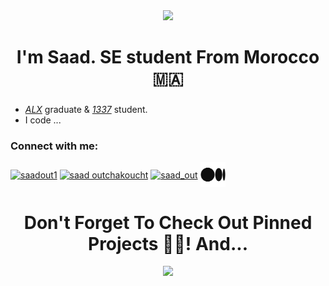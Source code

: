 <div id="header" align="center">
  <img src="https://i.pinimg.com/originals/9f/75/a7/9f75a735e474d9b8c127fd5383717f44.gif" width="600"/>
</div>

<h1 align="center">I'm Saad. SE student From Morocco 🇲🇦</h1>

<h3 align="center"></h3>

- [*ALX*](https://www.alxafrica.com/) graduate & [*1337*](https://1337.ma/en/) student.
- I code ...

<h3 align="left">Connect with me:</h3>
<p align="left">
<a href="https://twitter.com/saadout1" target="blank"><img align="center" src="https://raw.githubusercontent.com/rahuldkjain/github-profile-readme-generator/master/src/images/icons/Social/twitter.svg" alt="saadout1" height="30" width="40" /></a>
<a href="https://www.linkedin.com/in/saad-outchakoucht-1193b923b/" target="blank"><img align="center" src="https://raw.githubusercontent.com/rahuldkjain/github-profile-readme-generator/master/src/images/icons/Social/linked-in-alt.svg" alt="saad outchakoucht" height="30" width="40" /></a>
<a href="https://www.leetcode.com/saad_out" target="blank"><img align="center" src="https://raw.githubusercontent.com/rahuldkjain/github-profile-readme-generator/master/src/images/icons/Social/leet-code.svg" alt="saad_out" height="30" width="40" /></a>
<a href="https://medium.com/@outsaad03" target="blank"><img align="center" src="https://raw.githubusercontent.com/aissam-out/aissam-out/main/images/medium.png" alt="@outsaad" height="40" width="40" /></a>

<h1 align="center">Don't Forget To Check Out Pinned Projects 🧑‍💻! And...</h1>


<div id="header" align="center">
  <img src="https://media.giphy.com/media/kaBU6pgv0OsPHz2yxy/giphy.gif"/>
</div>
